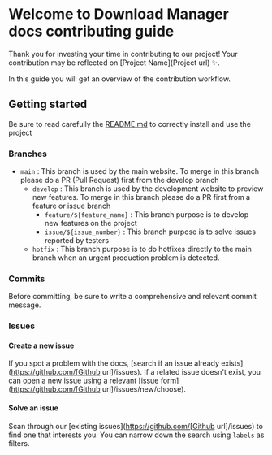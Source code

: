 # Welcome to Download Manager docs contributing guide

Thank you for investing your time in contributing to our project! Your contribution may be reflected on [Project Name](Project url) :sparkles:.

In this guide you will get an overview of the contribution workflow.

## Getting started

Be sure to read carefully the [README.md](/README.md) to correctly install and use the project

### Branches

- `main` : This branch is used by the main website. To merge in this branch please do a PR (Pull Request) first from the develop branch
    - `develop` : This branch is used by the development website to preview new features. To merge in this branch please do a PR first from a feature or issue branch
        - `feature/${feature_name}` : This branch purpose is to develop new features on the project
        - `issue/${issue_number}` : This branch purpose is to solve issues reported by testers
    - `hotfix` : This branch purpose is to do hotfixes directly to the main branch when an urgent production problem is detected.

### Commits

Before committing, be sure to write a comprehensive and relevant commit message.

### Issues

#### Create a new issue

If you spot a problem with the docs, [search if an issue already exists](https://github.com/[Github url]/issues). If a related issue doesn't exist, you can open a new issue using a relevant [issue form](https://github.com/[Github url]/issues/new/choose).

#### Solve an issue

Scan through our [existing issues](https://github.com/[Github url]/issues) to find one that interests you. You can narrow down the search using `labels` as filters.

